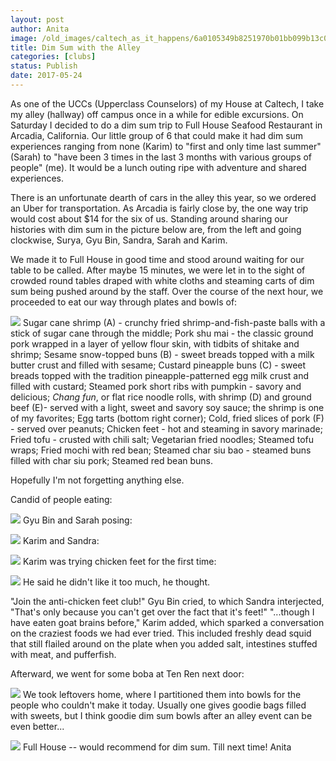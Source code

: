 ```yaml
---
layout: post
author: Anita
image: /old_images/caltech_as_it_happens/6a0105349b8251970b01bb099b13c0970d.jpg
title: Dim Sum with the Alley
categories: [clubs]
status: Publish
date: 2017-05-24
---
```


As one of the UCCs (Upperclass Counselors) of my House at Caltech, I take my alley (hallway) off campus once in a while for edible excursions. On Saturday I decided to do a dim sum trip to Full House Seafood Restaurant in Arcadia, California. Our little group of 6 that could make it had dim sum experiences ranging from none (Karim) to "first and only time last summer" (Sarah) to "have been 3 times in the last 3 months with various groups of people" (me). It would be a lunch outing ripe with adventure and shared experiences.

There is an unfortunate dearth of cars in the alley this year, so we ordered an Uber for transportation. As Arcadia is fairly close by, the one way trip would cost about $14 for the six of us. Standing around sharing our histories with dim sum in the picture below are, from the left and going clockwise, Surya, Gyu Bin, Sandra, Sarah and Karim.

We made it to Full House in good time and stood around waiting for our table to be called. After maybe 15 minutes, we were let in to the sight of crowded round tables draped with white cloths and steaming carts of dim sum being pushed around by the staff. Over the course of the next hour, we proceeded to eat our way through plates and bowls of:


![](/old_images/caltech_as_it_happens/6a0105349b8251970b01bb099b13c8970d.jpg)
Sugar cane shrimp (A) - crunchy fried shrimp-and-fish-paste balls with a stick of sugar cane through the middle;
Pork shu mai - the classic ground pork wrapped in a layer of yellow flour skin, with tidbits of shitake and shrimp;
Sesame snow-topped buns (B) - sweet breads topped with a milk butter crust and filled with sesame;
Custard pineapple buns (C) - sweet breads topped with the tradition pineapple-patterned egg milk crust and filled with custard;
Steamed pork short ribs with pumpkin - savory and delicious;
*Chang fun*, or flat rice noodle rolls, with shrimp (D) and ground beef (E)- served with a light, sweet and savory soy sauce; the shrimp is one of my favorites;
Egg tarts (bottom right corner);
Cold, fried slices of pork (F) - served over peanuts;
Chicken feet - hot and steaming in savory marinade;
Fried tofu - crusted with chili salt;
Vegetarian fried noodles;
Steamed tofu wraps;
Fried mochi with red bean;
Steamed char siu bao - steamed buns filled with char siu pork;
Steamed red bean buns.

Hopefully I'm not forgetting anything else.

Candid of people eating:


![](/old_images/caltech_as_it_happens/6a0105349b8251970b01bb099b13d3970d.jpg)
Gyu Bin and Sarah posing:


![](/old_images/caltech_as_it_happens/6a0105349b8251970b01b7c8f7f768970b.jpg)
Karim and Sandra:


![](/old_images/caltech_as_it_happens/6a0105349b8251970b01bb099b13db970d.jpg)
Karim was trying chicken feet for the first time:


![](/old_images/caltech_as_it_happens/6a0105349b8251970b01bb099b13ea970d.jpg)
He said he didn't like it too much, he thought.

"Join the anti-chicken feet club!" Gyu Bin cried, to which Sandra interjected, "That's only because you can't get over the fact that it's feet!"
"...though I have eaten goat brains before," Karim added, which sparked a conversation on the craziest foods we had ever tried. This included freshly dead squid that still flailed around on the plate when you added salt, intestines stuffed with meat, and pufferfish.

Afterward, we went for some boba at Ten Ren next door:


![](/old_images/caltech_as_it_happens/6a0105349b8251970b01bb099b13ef970d.jpg)
We took leftovers home, where I partitioned them into bowls for the people who couldn't make it today. Usually one gives goodie bags filled with sweets, but I think goodie dim sum bowls after an alley event can be even better...


![](/old_images/caltech_as_it_happens/6a0105349b8251970b01bb099b13ff970d.jpg)
Full House -- would recommend for dim sum. Till next time!
Anita
